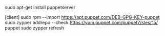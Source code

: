 sudo apt-get install puppetserver



[client]
sudo rpm --import https://apt.puppet.com/DEB-GPG-KEY-puppet
sudo zypper addrepo --check https://yum.puppet.com/puppet7/sles/15/ puppet
sudo zypper refresh

